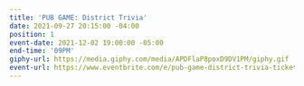 ```yaml
---
title: 'PUB GAME: District Trivia'
date: 2021-09-27 20:15:00 -04:00
position: 1
event-date: 2021-12-02 19:00:00 -05:00
end-time: '09PM'
giphy-url: https://media.giphy.com/media/APDFlaP8poxD9DV1PM/giphy.gif
event-url: https://www.eventbrite.com/e/pub-game-district-trivia-tickets-216011986667
---
```


